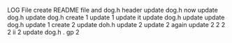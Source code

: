 LOG File
create README file and dog.h header
update dog.h
now
update dog.h
update dog.h
create 1
update 1
update it
update dog.h
update
update dog.h
update 1
create 2
update doh.h
update 2
update 2 again
update 2
2
2
2
ii
2
update dog.h
. gp 2
